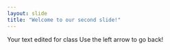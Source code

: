 ```yaml
---
layout: slide
title: "Welcome to our second slide!"
---
```

Your text edited for class
Use the left arrow to go back!
